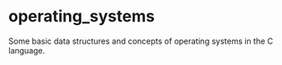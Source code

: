 # operating_systems
Some basic data structures and concepts of operating systems in the C language.
